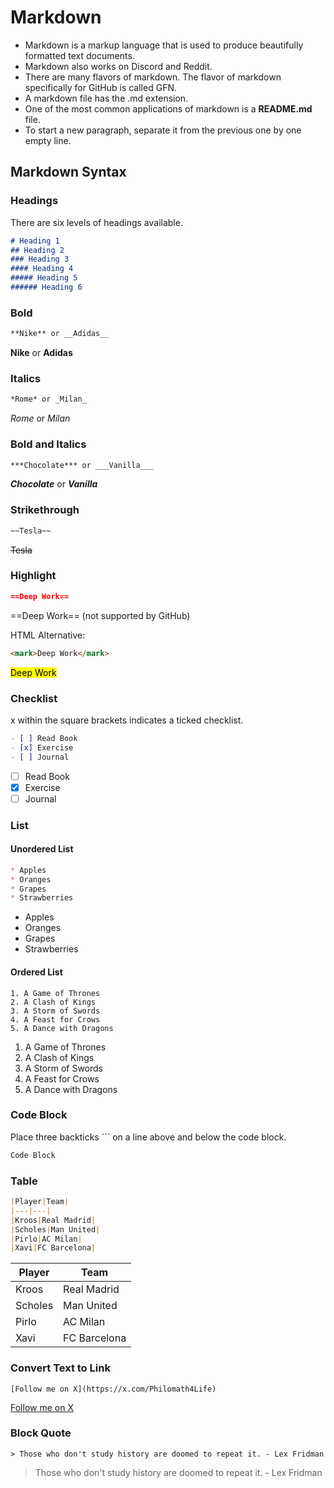 # Markdown
* Markdown is a markup language that is used to produce beautifully formatted text documents.
* Markdown also works on Discord and Reddit.
* There are many flavors of markdown. The flavor of markdown specifically for GitHub is called GFN.
* A markdown file has the .md extension.
* One of the most common applications of markdown is a **README.md** file.
* To start a new paragraph, separate it from the previous one by one empty line.
## Markdown Syntax
### Headings
There are six levels of headings available.
```md
# Heading 1
## Heading 2
### Heading 3
#### Heading 4
##### Heading 5
###### Heading 6
```

### Bold
```md
**Nike** or __Adidas__
```
**Nike** or __Adidas__
### Italics
```md
*Rome* or _Milan_
```
*Rome* or _Milan_
### Bold and Italics
```md
***Chocolate*** or ___Vanilla___
```
***Chocolate*** or ___Vanilla___
### Strikethrough
```md
~~Tesla~~
```
~~Tesla~~
### Highlight
```md
==Deep Work==
```
==Deep Work== (not supported by GitHub)

HTML Alternative:
```html
<mark>Deep Work</mark>
```
<mark>Deep Work</mark>
### Checklist
x within the square brackets indicates a ticked checklist.
```md
- [ ] Read Book
- [x] Exercise
- [ ] Journal
```
- [ ] Read Book
- [x] Exercise
- [ ] Journal

### List
#### Unordered List
```md
* Apples
* Oranges
* Grapes
* Strawberries
```
* Apples
* Oranges
* Grapes
* Strawberries
#### Ordered List
```
1. A Game of Thrones
2. A Clash of Kings
3. A Storm of Swords
4. A Feast for Crows
5. A Dance with Dragons
```
1. A Game of Thrones
2. A Clash of Kings
3. A Storm of Swords
4. A Feast for Crows
5. A Dance with Dragons
### Code Block
Place three backticks ``` on a line above and below the code block.
```md
Code Block
```
### Table
```md
|Player|Team|
|---|---|
|Kroos|Real Madrid|
|Scholes|Man United|
|Pirlo|AC Milan|
|Xavi|FC Barcelona|
```
|Player|Team|
|---|---|
|Kroos|Real Madrid|
|Scholes|Man United|
|Pirlo|AC Milan|
|Xavi|FC Barcelona|
### Convert Text to Link
```
[Follow me on X](https://x.com/Philomath4Life)
```
[Follow me on X](https://x.com/Philomath4Life)
### Block Quote
```
> Those who don't study history are doomed to repeat it. - Lex Fridman
```
> Those who don't study history are doomed to repeat it. - Lex Fridman




